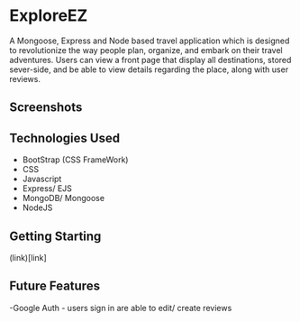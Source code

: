 # ExploreEZ
A Mongoose, Express and Node based travel application which is designed to revolutionize the way people plan, organize, and embark on their travel adventures. Users can view a front page that display all destinations, stored sever-side, and be able to view details regarding the place, along with user reviews.

## Screenshots

## Technologies Used
* BootStrap (CSS FrameWork)
* CSS
* Javascript
* Express/ EJS
* MongoDB/ Mongoose
* NodeJS

## Getting Starting
(link)[link]

## Future Features
-Google Auth - users sign in are able to edit/ create reviews


 


